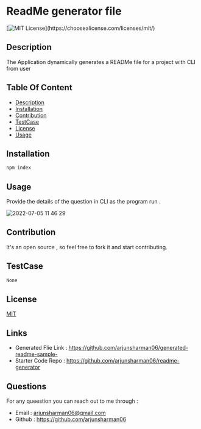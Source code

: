  
# ReadMe generator file

[![MIT License](https://img.shields.io/apm/l/atomic-design-ui.svg?)](https://choosealicense.com/licenses/mit/)

## Description
The Application dynamically generates a READMe file for a project with CLI from user 

## Table Of Content
 * [Description](#description)
 * [Installation](#installation)
 * [Contribution](#contribution)
 * [TestCase](#testcase)
 * [License](#license)
 * [Usage](#usage)

    
## Installation
```bash
npm index 
 ```

## Usage
 Provide the details of the question in CLI as the program run .
 
![2022-07-05 11 46 29](https://user-images.githubusercontent.com/14013884/177367143-85a674f1-81ef-4f84-9c3a-26b376968932.png)

## Contribution
It's an open source , so feel free to fork it and start contributing.


## TestCase
```bash
None 
 ```

## License
[MIT](https://choosealicense.com/licenses/mit/)

## Links
 - Generated Flie Link : https://github.com/arjunsharman06/generated-readme-sample-
 - Starter Code Repo : https://github.com/arjunsharman06/readme-generator

## Questions
For any queestion you can reach out to me through :
 * Email : arjunsharman06@gmail.com
 * Github : https://github.com/arjunsharman06
